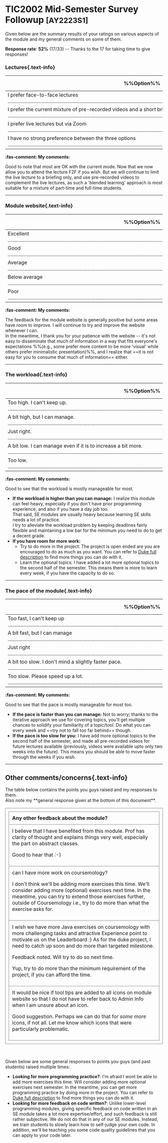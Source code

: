 <h1>
<span class="text-info">TIC2002 Mid-Semester Survey Followup</span>
 <small class="text-muted">[AY2223S1]</small>
</h1>

<p class="lead">
Given below are the summary results of your ratings on various aspects of the module and my general comments on some
of them.
</p>

<box type="info" icon=":fas-chart-pie:" seamless>

**Response rate**: **52%** (17/33) --
  Thanks to the 17 for taking time to give responses!<br>
</box>


<a id="Q1"/>

### Lectures{.text-info}

%%Option%% | %%Count%% %%(/17)%% | %%Percentage%%
-------|-------|-----------
I prefer face-to-face lectures<br><span class="text-info bg-info">........................</span><span class="text-light bg-light">................................................................................................................................................................................</span> |2 | 11.76%
I prefer the current mixture of pre-recorded videos and a short briefing<br><span class="text-info bg-info">..............................................................................................................................................</span><span class="text-light bg-light">..........................................................</span> |12 | 70.59%
I prefer live lectures but via Zoom<br><span class="text-info bg-info">........................</span><span class="text-light bg-light">................................................................................................................................................................................</span> |2 | 11.76%
I have no strong preference between the three options<br><span class="text-info bg-info">............</span><span class="text-light bg-light">............................................................................................................................................................................................</span> |1 | 5.88%


<div class="indented">

**:fas-comment: My comments:**


Good to note that most are OK with the current mode. Now that we now allow you to attend the lecture F2F if you wish.
But we will continue to limit the live lecture to a briefing only, and use pre-recorded videos to complement the
live lectures, as such a 'blended learning' approach is most suitable for a mixture of part-time and full-time students. 
    
</div>
        
        
---

<a id="Q2"/>

### Module website{.text-info}

%%Option%% | %%Count%% %%(/17)%% | %%Percentage%%
-------|-------|-----------
Excellent<br><span class="text-info bg-info">....................................................................................................................................................................</span><span class="text-light bg-light">....................................</span> |14 | 82.35%
Good<br><span class="text-info bg-info">....................................</span><span class="text-light bg-light">....................................................................................................................................................................</span> |3 | 17.65%
Average<br><span class="text-info bg-info"></span><span class="text-light bg-light">........................................................................................................................................................................................................</span> |0 | 0.0%
Below average<br><span class="text-info bg-info"></span><span class="text-light bg-light">........................................................................................................................................................................................................</span> |0 | 0.0%
Poor<br><span class="text-info bg-info"></span><span class="text-light bg-light">........................................................................................................................................................................................................</span> |0 | 0.0%


<div class="indented">

**:fas-comment: My comments:**


The feedback for the module website is generally positive but some areas have room to improve.
  I will continue to try and improve the website whenever I can.<br>
  In the meantime, I thank you for your patience with the website -- it's not easy to disseminate that much
  of information in a way that fits everyone's expectations %%(e.g., some prefer more content to be more 'visual'
  while others prefer minimalistic presentation)%%,
  and I realize that ==it is not easy for you to consume that much of information== either.
    
</div>
        
        
---

<a id="Q4"/>

### The workload{.text-info}

%%Option%% | %%Count%% %%(/17)%% | %%Percentage%%
-------|-------|-----------
Too high. I can't keep up.<br><span class="text-info bg-info"></span><span class="text-light bg-light">........................................................................................................................................................................................................</span> |0 | 0.0%
A bit high, but I can manage.<br><span class="text-info bg-info">..............................................................................................</span><span class="text-light bg-light">..........................................................................................................</span> |8 | 47.06%
Just right.<br><span class="text-info bg-info">..............................................................................................</span><span class="text-light bg-light">..........................................................................................................</span> |8 | 47.06%
A bit low. I can manage even if it is to increase a bit more.<br><span class="text-info bg-info"></span><span class="text-light bg-light">........................................................................................................................................................................................................</span> |0 | 0.0%
Too low. <br><span class="text-info bg-info">............</span><span class="text-light bg-light">............................................................................................................................................................................................</span> |1 | 5.88%


<div class="indented">

**:fas-comment: My comments:**


Good to see that the workload is mostly manageable for most.

* **If the workload is higher than you can manage:** I realize this module can feel heavy, 
  especially if you don't have prior programming
  experience, and also if you have a day job too.<br>
  That said, SE modules are usually heavy because learning SE skills needs a lot of practice.<br>
  I try to alleviate the workload problem by keeping deadlines fairly flexible and maintaining a low bar for
  the minimum you need to do to get a decent grade. 
* **If you have room for more work:**
  * Try to do more in the project: The project is open ended are you are encouraged to do as much as you want.
    You can refer to [Duke full description](https://nus-tic2002-ay2223s1.github.io/website/se-book-adapted/projectDuke/index.html) to find
    more things you can do with it.
  * Learn the optional topics: I have added a lot more optional topics to the second half of the semester.
    This means there is more to learn every week, if you have the capacity to do so.
    
</div>
        
        
---

<a id="Q3"/>

### The pace of the module{.text-info}

%%Option%% | %%Count%% %%(/17)%% | %%Percentage%%
-------|-------|-----------
Too fast, I can't keep up<br><span class="text-info bg-info"></span><span class="text-light bg-light">........................................................................................................................................................................................................</span> |0 | 0.0%
A bit fast, but I can manage<br><span class="text-info bg-info">................................................</span><span class="text-light bg-light">........................................................................................................................................................</span> |4 | 23.53%
Just right<br><span class="text-info bg-info">..................................................................................................................................</span><span class="text-light bg-light">......................................................................</span> |11 | 64.71%
A bit too slow. I don't mind a slightly faster pace.<br><span class="text-info bg-info">........................</span><span class="text-light bg-light">................................................................................................................................................................................</span> |2 | 11.76%
Too slow. Please speed up a lot.<br><span class="text-info bg-info"></span><span class="text-light bg-light">........................................................................................................................................................................................................</span> |0 | 0.0%


<div class="indented">

**:fas-comment: My comments:**


Good to see that the pace is mostly manageable for most too.
* **If the pace is faster than you can manage:** Not to worry; thanks to the iterative approach we use for
  covering topics, you'll get multiple chances to solidify your familiarity of a topic/tool.
  Do what you can every week and ==try not to fall too far behind== though.
* **If the pace is too slow for you:** I have add more optional topics to the second half of the semester,
  and made all pre-recorded videos for future lectures available (previously, videos were available upto only
  two weeks into the future). This means you should be able to move faster through the weeks if you wish.
    
</div>
        
        

---

## Other comments/concerns{.text-info}

<p class="lead"><md>The table below contains the points you guys raised and my responses to them.<br>
Also note my **general response given at the bottom of this document**.</md></p>

<table style="border: 1px solid grey; border-collapse: collapse; padding:10px; text-align:left">
<tr style="border: 1px solid grey; border-collapse: collapse; padding:10px; text-align:left">
<th style="border: 1px solid grey; border-collapse: collapse; padding:10px; text-align:left">Any other feedback about the module?</th>
</tr>
<tr style="border: 1px solid grey; border-collapse: collapse; padding:10px; text-align:left">
<td style="border: 1px solid grey; border-collapse: collapse; padding:10px; text-align:left">
<markdown>I believe that I have benefited from this module. Prof has clarity of thought and explains things very well, especially the part on abstract classes.</markdown>

<box type="info" icon=":fas-comment:" light><span class="text-info"><markdown>Good to hear that :-)</markdown>
</span></box>
</td>
</tr>
<tr style="border: 1px solid grey; border-collapse: collapse; padding:10px; text-align:left">
<td style="border: 1px solid grey; border-collapse: collapse; padding:10px; text-align:left">
<markdown>can I have more work on coursemology?</markdown>

<box type="info" icon=":fas-comment:" light><span class="text-info"><markdown>I don't think we'll be adding more exercises this time. We'll consider adding more (optional) exercises next time. In the meantime, you can try to extend those exercises further, outside of Coursemology i.e., try to do more than what the exercise asks for.</markdown>
</span></box>
</td>
</tr>
<tr style="border: 1px solid grey; border-collapse: collapse; padding:10px; text-align:left">
<td style="border: 1px solid grey; border-collapse: collapse; padding:10px; text-align:left">
<markdown>I wish we have more Java exercises on coursemology with more challenging tasks and attractive Experience point to motivate us on the Leaderboard :)
As for the duke project, I need to catch up soon and do more than targeted milestone.</markdown>

<box type="info" icon=":fas-comment:" light><span class="text-info"><markdown>Feedback noted. Will try to do so next time.

Yup, try to do more than the minimum requirement of the project, if you can afford the time.</markdown>
</span></box>
</td>
</tr>
<tr style="border: 1px solid grey; border-collapse: collapse; padding:10px; text-align:left">
<td style="border: 1px solid grey; border-collapse: collapse; padding:10px; text-align:left">
<markdown>It would be nice if tool tips are added to all icons on module website so that I do not have to refer back to Admin Info when I am unsure about an icon.</markdown>

<box type="info" icon=":fas-comment:" light><span class="text-info"><markdown>Good suggestion. Perhaps we can do that for *some more* icons, if not all. Let me know which icons that were particularly problematic.</markdown>
</span></box>
</td>
</tr>
</table>

<br>


<a id="general"/>

<box type="info" header="++My general responses for points raised multiple times++"
 icon=":fas-comment:" icon-size="2x" light >

Given below are some general responses to points you guys (and past students) raised multiple times:


* **Looking for more programming practice?**: I'm afraid I wont be able to add more exercises this time.
  Will consider adding more optional exercises next semester.
  In the meantime, you can get more programming practice by doing more in the project.
  You can refer to [Duke full description](https://nus-tic2002-ay2223s1.github.io/website/se-book-adapted/projectDuke/index.html) to find
  more things you can do with it.
* **Looking for more feedback on code written?**: Unlike lower-level programming modules, giving specific feedback
  on code written in an SE module takes a lot more expertise/effort, and such feedback is still rather subjective.
  We do not do that in any of our SE modules.
  Instead, we train students to slowly learn how to self-judge your own code.
  In addition, we'll be teaching you some code quality guidelines that you can apply to your code later.